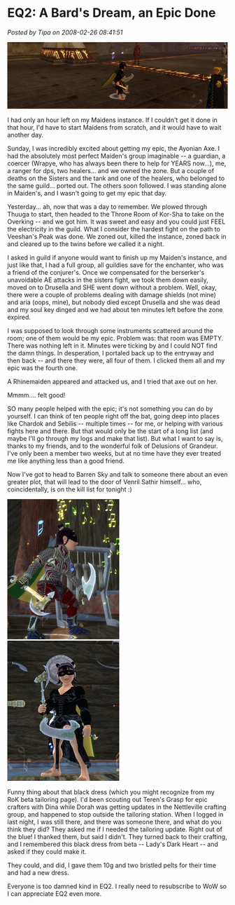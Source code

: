 # EQ2: A Bard's Dream, an Epic Done

*Posted by Tipa on 2008-02-26 08:41:51*

![everquest2-2008-02-26-00-51-37-42.jpg](../uploads/2008/02/everquest2-2008-02-26-00-51-37-42.jpg)

I had only an hour left on my Maidens instance. If I couldn't get it done in that hour, I'd have to start Maidens from scratch, and it would have to wait another day.

Sunday, I was incredibly excited about getting my epic, the Ayonian Axe. I had the absolutely most perfect Maiden's group imaginable -- a guardian, a coercer (Wrapye, who has always been there to help for YEARS now...), me, a ranger for dps, two healers... and we owned the zone. But a couple of deaths on the Sisters and the tank and one of the healers, who belonged to the same guild... ported out. The others soon followed. I was standing alone in Maiden's, and I wasn't going to get my epic that day.

Yesterday... ah, now that was a day to remember. We plowed through Thuuga to start, then headed to the Throne Room of Kor-Sha to take on the Overking -- and we got him. It was sweet and easy and you could just FEEL the electricity in the guild. What I consider the hardest fight on the path to Veeshan's Peak was done. We zoned out, killed the instance, zoned back in and cleared up to the twins before we called it a night.

I asked in guild if anyone would want to finish up my Maiden's instance, and just like that, I had a full group, all guildies save for the enchanter, who was a friend of the conjurer's. Once we compensated for the berserker's unavoidable AE attacks in the sisters fight, we took them down easily, moved on to Drusella and SHE went down without a problem. Well, okay, there were a couple of problems dealing with damage shields (not mine) and aria (oops, mine), but nobody died except Drusella and she was dead and my soul key dinged and we had about ten minutes left before the zone expired.

I was supposed to look through some instruments scattered around the room; one of them would be my epic. Problem was: that room was EMPTY. There was nothing left in it. Minutes were ticking by and I could NOT find the damn things. In desperation, I portaled back up to the entryway and then back -- and there they were, all four of them. I clicked them all and my epic was the fourth one.

A Rhinemaiden appeared and attacked us, and I tried that axe out on her.

Mmmm.... felt good!

SO many people helped with the epic; it's not something you can do by yourself. I can think of ten people right off the bat, going deep into places like Chardok and Sebilis -- multiple times -- for me, or helping with various fights here and there. But that would only be the start of a long list (and maybe I'll go through my logs and make that list). But what I want to say is, thanks to my friends, and to the wonderful folk of Delusions of Grandeur. I've only been a member two weeks, but at no time have they ever treated me like anything less than a good friend.

Now I've got to head to Barren Sky and talk to someone there about an even greater plot, that will lead to the door of Venril Sathir himself... who, coincidentally, is on the kill list for tonight :)

![everquest2-2008-02-26-06-57-44-12.jpg](../uploads/2008/02/everquest2-2008-02-26-06-57-44-12.jpg) ![everquest2-2008-02-26-06-59-14-14.jpg](../uploads/2008/02/everquest2-2008-02-26-06-59-14-14.jpg)

Funny thing about that black dress (which you might recognize from my RoK beta tailoring page). I'd been scouting out Teren's Grasp for epic crafters with Dina while Dorah was getting updates in the Nettleville crafting group, and happened to stop outside the tailoring station. When I logged in last night, I was still there, and there was someone there, and what do you think they did? They asked me if I needed the tailoring update. Right out of the blue! I thanked them, but said I didn't. They turned back to their crafting, and I remembered this black dress from beta -- Lady's Dark Heart -- and asked if they could make it.

They could, and did, I gave them 10g and two bristled pelts for their time and had a new dress. 

Everyone is too damned kind in EQ2. I really need to resubscribe to WoW so I can appreciate EQ2 even more.

